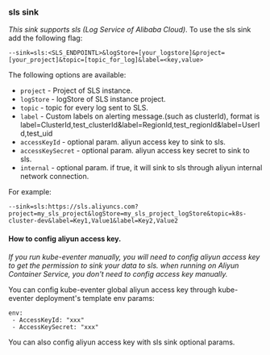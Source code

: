 ### sls sink

*This sink supports sls (Log Service of Alibaba Cloud)*.
To use the sls sink add the following flag:

	--sink=sls:<SLS_ENDPOINTL>&logStore=[your_logstore]&project=[your_project]&topic=[topic_for_log]&label=<key,value>


The following options are available:
* `project` - Project of SLS instance. 
* `logStore` - logStore of SLS instance project. 
* `topic` - topic for every log sent to SLS. 
* `label` - Custom labels on alerting message.(such as clusterId), format is label=ClusterId,test_clusterId&label=RegionId,test_regionId&label=UserId,test_uid
* `accessKeyId` - optional param. aliyun access key to sink to sls. 
* `accessKeySecret` - optional param. aliyun access key secret to sink to sls.
* `internal` - optional param. if true, it will sink to sls through aliyun internal network connection. 

For example:

    --sink=sls:https://sls.aliyuncs.com?project=my_sls_project&logStore=my_sls_project_logStore&topic=k8s-cluster-dev&label=Key1,Value1&label=Key2,Value2
    
#### How to config aliyun access key.

*If you run kube-eventer manually, you will need to config aliyun access key to get the permission to sink your data to sls. when running on Aliyun Container Service, you don't need to config access key manually.*

You can config kube-eventer global aliyun access key through kube-eventer deployment's template env params:

    
    env:
     - AccessKeyId: "xxx"
     - AccessKeySecret: "xxx"
     
 
 You can also config aliyun access key with sls sink optional params.